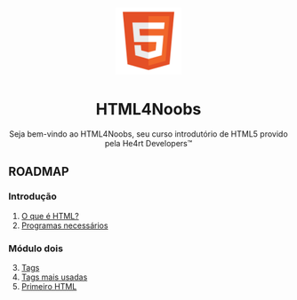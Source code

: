 <h1 align="center">
  <img src="/images//html.png" alt="HTML Logo" width="120px">
</h1>
<h1 align="center">HTML4Noobs</h1>
<p align="center">Seja bem-vindo ao HTML4Noobs, seu curso introdutório de HTML5 provido pela He4rt Developers&trade;</p>

<h2>ROADMAP</h2>
<h3>Introdução</h3>
  <ol type="1">
   <li>
      <a href="/introducao/o-que-e-html.md">O que é HTML?</a>
   </li>
   <li>
      <a href="/introducao/programas-necessarios.md">Programas necessários</a>
   </li>
   </ol>
<h3>Módulo dois</h3>
  <ol type="1" start="3">
    <li>
     <a href="/modulodois/tags.md">Tags</a>
    </li>
    <li>
     <a href="/modulodois/tags-mais-usadas.md">Tags mais usadas</a>
    </li>
    <li>
     <a href="/modulodois/primeiro-html.md">Primeiro HTML</a>
    </li>
  </ol>
       
